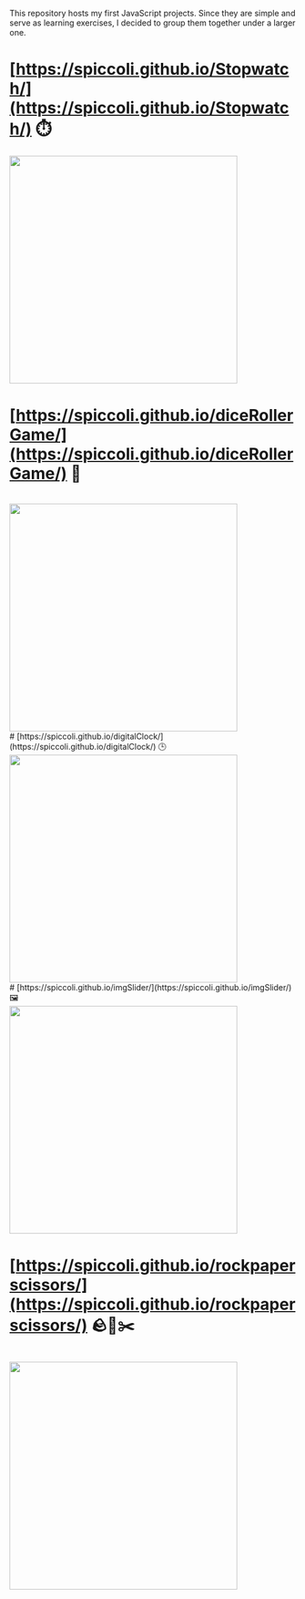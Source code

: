 This repository hosts my first JavaScript projects. Since they are simple and serve as learning exercises, I decided to group them together under a larger one.<br>

# [https://spiccoli.github.io/Stopwatch/](https://spiccoli.github.io/Stopwatch/) ⏱️
<img src="https://github.com/user-attachments/assets/92adb1c2-37a7-42cb-9012-7e6512e69a54" width="400"><br>
# [https://spiccoli.github.io/diceRollerGame/](https://spiccoli.github.io/diceRollerGame/) 🎲

<br>
<img src="https://github.com/user-attachments/assets/b2861948-244f-49af-9fda-c1a1d4ae2cd4" width="400"><br>
# [https://spiccoli.github.io/digitalClock/](https://spiccoli.github.io/digitalClock/) 🕒

<br>
<img src="https://github.com/user-attachments/assets/fba50099-3cd5-465e-9355-52d6b0989a30" width="400"><br>
# [https://spiccoli.github.io/imgSlider/](https://spiccoli.github.io/imgSlider/) 🖼️

<br>
<img src="https://github.com/user-attachments/assets/41a88b4c-fd67-4147-9869-6f01443215b8" width="400"><br>

# [https://spiccoli.github.io/rockpaperscissors/](https://spiccoli.github.io/rockpaperscissors/) 🪨📄✂️
<br>
<img src="https://github.com/user-attachments/assets/f6dea690-c2dd-47ae-9090-3e24adc89f1e" width="400"><br>
